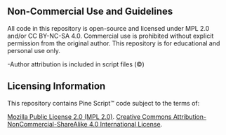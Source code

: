 ## Non-Commercial Use and Guidelines
All code in this repository is open-source and licensed under MPL 2.0 and/or CC BY-NC-SA 4.0.
Commercial use is prohibited without explicit permission from the original author.
This repository is for educational and personal use only.

-Author attribution is included in script files (©)

## Licensing Information
This repository contains Pine Script™ code subject to the terms of:

[Mozilla Public License 2.0 (MPL 2.0)](https://mozilla.org/MPL/2.0/). 
[Creative Commons Attribution-NonCommercial-ShareAlike 4.0 International License](https://creativecommons.org/licenses/by-nc-sa/4.0/).
